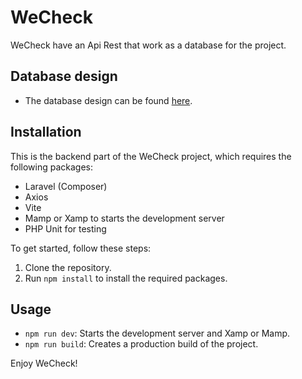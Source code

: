 # WeCheck

WeCheck have an Api Rest that work as a database for the project.

## Database design

-   The database design can be found [here](https://drawsql.app/teams/rubricas/diagrams/new-db).

## Installation

This is the backend part of the WeCheck project, which requires the following packages:

-   Laravel (Composer)
-   Axios
-   Vite
-   Mamp or Xamp to starts the development server
-   PHP Unit for testing

To get started, follow these steps:

1. Clone the repository.
2. Run `npm install` to install the required packages.

## Usage

-   `npm run dev`: Starts the development server and Xamp or Mamp.
-   `npm run build`: Creates a production build of the project.

Enjoy WeCheck!

